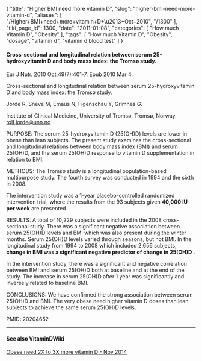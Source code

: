 {
    "title": "Higher BMI need more vitamin D",
    "slug": "higher-bmi-need-more-vitamin-d",
    "aliases": [
        "/Higher+BMI+need+more+vitamin+D+\u2013+Oct+2010",
        "/1300"
    ],
    "tiki_page_id": 1300,
    "date": "2011-01-08",
    "categories": [
        "How much Vitamin D",
        "Obesity"
    ],
    "tags": [
        "How much Vitamin D",
        "Obesity",
        "dosage",
        "vitamin d",
        "vitamin d blood test"
    ]
}


#### Cross-sectional and longitudinal relation between serum 25-hydroxyvitamin D and body mass index: the Tromsø study.

Eur J Nutr. 2010 Oct;49(7):401-7. Epub 2010 Mar 4.

Cross-sectional and longitudinal relation between serum 25-hydroxyvitamin D and body mass index: the Tromsø study.

Jorde R, Sneve M, Emaus N, Figenschau Y, Grimnes G.

Institute of Clinical Medicine, University of Tromsø, Tromsø, Norway. rolf.jorde@unn.no

PURPOSE: The serum 25-hydroxyvitamin D (25(OH)D) levels are lower in obese than lean subjects. The present study examines the cross-sectional and longitudinal relations between body mass index (BMI) and serum 25(OH)D, and the serum 25(OH)D response to vitamin D supplementation in relation to BMI.

METHODS: The Tromsø study is a longitudinal population-based multipurpose study. The fourth survey was conducted in 1994 and the sixth in 2008. 

The intervention study was a 1-year placebo-controlled randomized intervention trial, where the results from the 93 subjects given  **40,000 IU per week**  are presented.

RESULTS: A total of 10,229 subjects were included in the 2008 cross-sectional study. There was a significant negative association between serum 25(OH)D levels and BMI which was also present during the winter months. Serum 25(OH)D levels varied through seasons, but not BMI. In the longitudinal study from 1994 to 2008 which included 2,656 subjects,  **change in BMI was a significant negative predictor of change in 25(OH)D** . 

In the intervention study, there was a significant and negative correlation between BMI and serum 25(OH)D both at baseline and at the end of the study. The increase in serum 25(OH)D after 1 year was significantly and inversely related to baseline BMI.

CONCLUSIONS: We have confirmed the strong association between serum 25(OH)D and BMI. The very obese need higher vitamin D doses than lean subjects to achieve the same serum 25(OH)D levels.

PMID: 20204652 

---

#### See also VitaminDWiki

[Obese need 2X to 3X more vitamin D - Nov 2014](/posts/obese-need-2x-to-3x-more-vitamin-d)